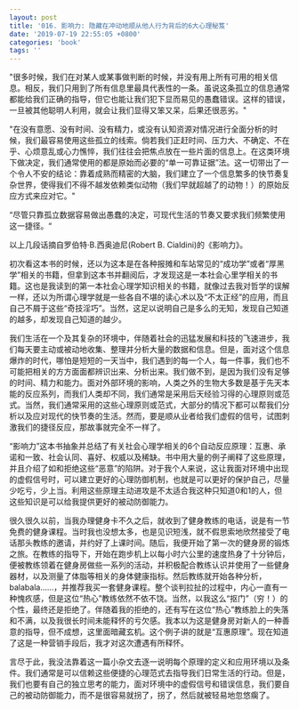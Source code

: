 ```yaml
---
layout: post
title: '016. 影响力: 隐藏在冲动地顺从他人行为背后的6大心理秘笈'
date: '2019-07-19 22:55:05 +0800'
categories: 'book'
tags: ''
---
```


"很多时候，我们在对某人或某事做判断的时候，并没有用上所有可用的相关信息。相反，我们只用到了所有信息里最具代表性的一条。虽说这条孤立的信息通常都能给我们正确的指导，但它也能让我们犯下显而易见的愚蠢错误。这样的错误，一旦被其他聪明人利用，就会让我们显得又笨又呆，后果还很恶劣。"



"在没有意愿、没有时间、没有精力，或没有认知资源对情况进行全面分析的时候，我们最容易使用这些孤立的线索。倘若我们正赶时间、压力大、不确定、不在乎、心烦意乱或心力憔悴，我们往往会把焦点放在一些片面的信息上。在这类环境下做决定，我们通常使用的都是原始而必要的“单一可靠证据”法。这一切带出了一个令人不安的结论：靠着成熟而精密的大脑，我们建立了一个信息繁多的快节奏复杂世界，使得我们不得不越发依赖类似动物（我们早就超越了的动物！）的原始反应方式来应对它。"



“尽管只靠孤立数据容易做出愚蠢的决定，可现代生活的节奏又要求我们频繁使用这一捷径。“



以上几段话摘自罗伯特·B.西奥迪尼(Robert B. Cialdini)的《影响力》。



初次看这本书的时候，还以为这本是在各种报摊和车站常见的“成功学”或者“厚黑学”相关的书籍，但拿到这本书并翻阅后，才发现这是一本社会心里学相关的书籍。这也是我读到的第一本社会心理学知识相关的书籍，就像过去我对哲学的误解一样，还以为所谓心理学就是一些各自不堪的读心术以及“不太正经”的应用，而且自己不屑于这些“奇技淫巧”。当然，这足以说明自己是多么的无知，发现自己知道的越多，却发现自己知道的越少。



我们生活在一个及其复杂的环境中，伴随着社会的迅猛发展和科技的飞速进步，我们每天要主动或被动地收集、整理并分析大量的数据和信息。但是，面对这个信息爆炸的时代，哪怕是短短的一天当中，我们遇到的每一个人，每一件事，我们也不可能把相关的方方面面都辨识出来、分析出来。我们做不到，是因为我们没有足够的时间、精力和能力。面对外部环境的影响，人类之外的生物大多数是基于先天本能的反应系列，而我们人类却不同，我们通常是采用后天经验习得的心理原则或范式。当然，我们通常采用的这些心理原则或范式，大部分的情况下都可以帮我们分析以及应对现代的快节奏的生活。然而，要是顺从业者给我们虚假的信号，试图刺激我们的捷径反应，那故事就完全不一样了。



“影响力”这本书抽象并总结了有关社会心理学相关的6个自动反应原理：互惠、承诺和一致、社会认同、喜好、权威以及稀缺。书中用大量的例子阐释了这些原理，并且介绍了如和拒绝这些“恶意”的陷阱。对于我个人来说，这让我面对环境中出现的虚假信号时，可以建立更好的心理防御机制，也就是可以更好的保护自己，尽量少吃亏，少上当。利用这些原理主动进攻是不太适合我这种只知道0和1的人，但这些知识是可以给我提供更好的被动防御能力。



很久很久以前，当我办理健身卡不久之后，就收到了健身教练的电话，说是有一节免费的健身课程。当时我也没想太多，也是见识短浅，就不假思索地欣然接受了电话那头教练的邀请，并约好了上课时间。随后，我便开始了第一次的健身房的锻炼之旅。在教练的指导下，开始在跑步机上以每小时六公里的速度热身了十分钟后，便被教练领着在健身房做些一系列的活动，并积极配合教练认识并使用了一些健身器材，以及测量了体脂等相关的身体健康指标。然后教练就开始各种分析，balabala……，并推荐我买一套健身课程。整个谈判拉扯的过程中，内心一直有一种愧疚感，但是这位“热心”教练依然不依不饶。当然，以我这么“抠门”（穷！）的个性，最终还是拒绝了。伴随着我的拒绝的，还有写在这位“热心”教练脸上的失落和不满，以及我很长时间未能释怀的亏欠感。我本以为这是健身房对新人的一种善意的指导，但不成想，这里面暗藏玄机。这个例子讲的就是“互惠原理”。现在知道了这是一种营销手段后，我才对这次遭遇有所释怀。



言尽于此，我没法靠着这一篇小杂文去逐一说明每个原理的定义和应用环境以及条件。我们通常是可以信赖这些便捷的心理范式去指导我们日常生活的行动。但是，我们也要有自己的独立思考的能力，面对环境中的虚假信号和错误信息，我们要自己的被动防御能力，而不是很容易就拐了，拐了，然后就被轻易地忽悠瘸了。


